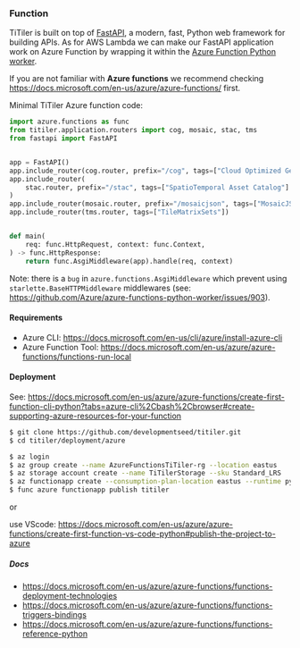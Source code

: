 ### Function

TiTiler is built on top of [FastAPI](https://github.com/tiangolo/fastapi), a modern, fast, Python web framework for building APIs. As for AWS Lambda we can make our FastAPI application work on Azure Function by wrapping it within the [Azure Function Python worker](https://github.com/Azure/azure-functions-python-worker).

If you are not familiar with **Azure functions** we recommend checking https://docs.microsoft.com/en-us/azure/azure-functions/ first.

Minimal TiTiler Azure function code:
```python
import azure.functions as func
from titiler.application.routers import cog, mosaic, stac, tms
from fastapi import FastAPI


app = FastAPI()
app.include_router(cog.router, prefix="/cog", tags=["Cloud Optimized GeoTIFF"])
app.include_router(
    stac.router, prefix="/stac", tags=["SpatioTemporal Asset Catalog"]
)
app.include_router(mosaic.router, prefix="/mosaicjson", tags=["MosaicJSON"])
app.include_router(tms.router, tags=["TileMatrixSets"])


def main(
    req: func.HttpRequest, context: func.Context,
) -> func.HttpResponse:
    return func.AsgiMiddleware(app).handle(req, context)
```

Note: there is a `bug` in `azure.functions.AsgiMiddleware` which prevent using `starlette.BaseHTTPMiddleware` middlewares (see: https://github.com/Azure/azure-functions-python-worker/issues/903).

#### Requirements
- Azure CLI: https://docs.microsoft.com/en-us/cli/azure/install-azure-cli
- Azure Function Tool: https://docs.microsoft.com/en-us/azure/azure-functions/functions-run-local

#### Deployment

See: https://docs.microsoft.com/en-us/azure/azure-functions/create-first-function-cli-python?tabs=azure-cli%2Cbash%2Cbrowser#create-supporting-azure-resources-for-your-function

```bash
$ git clone https://github.com/developmentseed/titiler.git
$ cd titiler/deployment/azure

$ az login
$ az group create --name AzureFunctionsTiTiler-rg --location eastus
$ az storage account create --name TiTilerStorage --sku Standard_LRS
$ az functionapp create --consumption-plan-location eastus --runtime python --runtime-version 3.8 --functions-version 3 --name titiler --os-type linux
$ func azure functionapp publish titiler
```

or

use VScode: https://docs.microsoft.com/en-us/azure/azure-functions/create-first-function-vs-code-python#publish-the-project-to-azure

##### Docs
- https://docs.microsoft.com/en-us/azure/azure-functions/functions-deployment-technologies
- https://docs.microsoft.com/en-us/azure/azure-functions/functions-triggers-bindings
- https://docs.microsoft.com/en-us/azure/azure-functions/functions-reference-python



